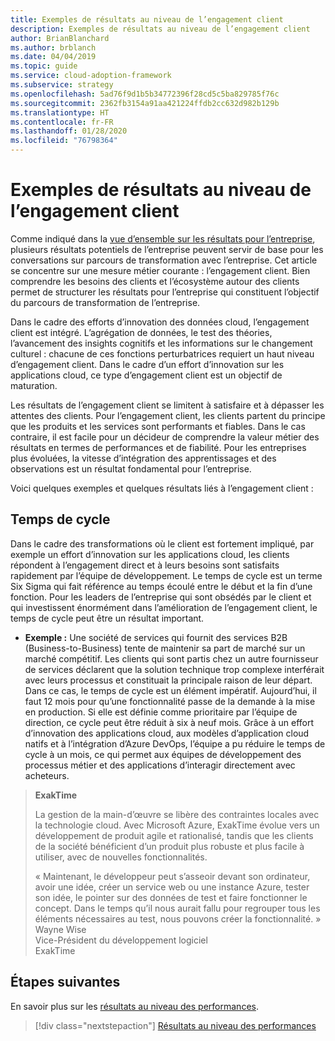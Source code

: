 ```yaml
---
title: Exemples de résultats au niveau de l’engagement client
description: Exemples de résultats au niveau de l’engagement client
author: BrianBlanchard
ms.author: brblanch
ms.date: 04/04/2019
ms.topic: guide
ms.service: cloud-adoption-framework
ms.subservice: strategy
ms.openlocfilehash: 5ad76f9d1b5b34772396f28cd5c5ba829785f76c
ms.sourcegitcommit: 2362fb3154a91aa421224ffdb2cc632d982b129b
ms.translationtype: HT
ms.contentlocale: fr-FR
ms.lasthandoff: 01/28/2020
ms.locfileid: "76798364"
---
```

# <a name="examples-of-customer-engagement-outcomes"></a>Exemples de résultats au niveau de l’engagement client

Comme indiqué dans la [vue d’ensemble sur les résultats pour l’entreprise](./index.md), plusieurs résultats potentiels de l’entreprise peuvent servir de base pour les conversations sur parcours de transformation avec l’entreprise. Cet article se concentre sur une mesure métier courante : l’engagement client. Bien comprendre les besoins des clients et l’écosystème autour des clients permet de structurer les résultats pour l’entreprise qui constituent l’objectif du parcours de transformation de l’entreprise.

Dans le cadre des efforts d’innovation des données cloud, l’engagement client est intégré. L’agrégation de données, le test des théories, l’avancement des insights cognitifs et les informations sur le changement culturel : chacune de ces fonctions perturbatrices requiert un haut niveau d’engagement client. Dans le cadre d’un effort d’innovation sur les applications cloud, ce type d’engagement client est un objectif de maturation.

Les résultats de l’engagement client se limitent à satisfaire et à dépasser les attentes des clients. Pour l’engagement client, les clients partent du principe que les produits et les services sont performants et fiables. Dans le cas contraire, il est facile pour un décideur de comprendre la valeur métier des résultats en termes de performances et de fiabilité. Pour les entreprises plus évoluées, la vitesse d’intégration des apprentissages et des observations est un résultat fondamental pour l’entreprise.

Voici quelques exemples et quelques résultats liés à l’engagement client :

## <a name="cycle-time"></a>Temps de cycle

Dans le cadre des transformations où le client est fortement impliqué, par exemple un effort d’innovation sur les applications cloud, les clients répondent à l’engagement direct et à leurs besoins sont satisfaits rapidement par l’équipe de développement. Le temps de cycle est un terme Six Sigma qui fait référence au temps écoulé entre le début et la fin d’une fonction. Pour les leaders de l’entreprise qui sont obsédés par le client et qui investissent énormément dans l’amélioration de l’engagement client, le temps de cycle peut être un résultat important.

- **Exemple :** Une société de services qui fournit des services B2B (Business-to-Business) tente de maintenir sa part de marché sur un marché compétitif. Les clients qui sont partis chez un autre fournisseur de services déclarent que la solution technique trop complexe interférait avec leurs processus et constituait la principale raison de leur départ. Dans ce cas, le temps de cycle est un élément impératif. Aujourd’hui, il faut 12 mois pour qu’une fonctionnalité passe de la demande à la mise en production. Si elle est définie comme prioritaire par l’équipe de direction, ce cycle peut être réduit à six à neuf mois. Grâce à un effort d’innovation des applications cloud, aux modèles d’application cloud natifs et à l’intégration d’Azure DevOps, l’équipe a pu réduire le temps de cycle à un mois, ce qui permet aux équipes de développement des processus métier et des applications d’interagir directement avec acheteurs.

> **ExakTime**
>
> La gestion de la main-d’œuvre se libère des contraintes locales avec la technologie cloud. Avec Microsoft Azure, ExakTime évolue vers un développement de produit agile et rationalisé, tandis que les clients de la société bénéficient d’un produit plus robuste et plus facile à utiliser, avec de nouvelles fonctionnalités.
>
> « Maintenant, le développeur peut s’asseoir devant son ordinateur, avoir une idée, créer un service web ou une instance Azure, tester son idée, le pointer sur des données de test et faire fonctionner le concept. Dans le temps qu’il nous aurait fallu pour regrouper tous les éléments nécessaires au test, nous pouvons créer la fonctionnalité. »  
> Wayne Wise  
> Vice-Président du développement logiciel  
> ExakTime

## <a name="next-steps"></a>Étapes suivantes

En savoir plus sur les [résultats au niveau des performances](./performance-outcomes.md).

> [!div class="nextstepaction"]
> [Résultats au niveau des performances](./performance-outcomes.md)
